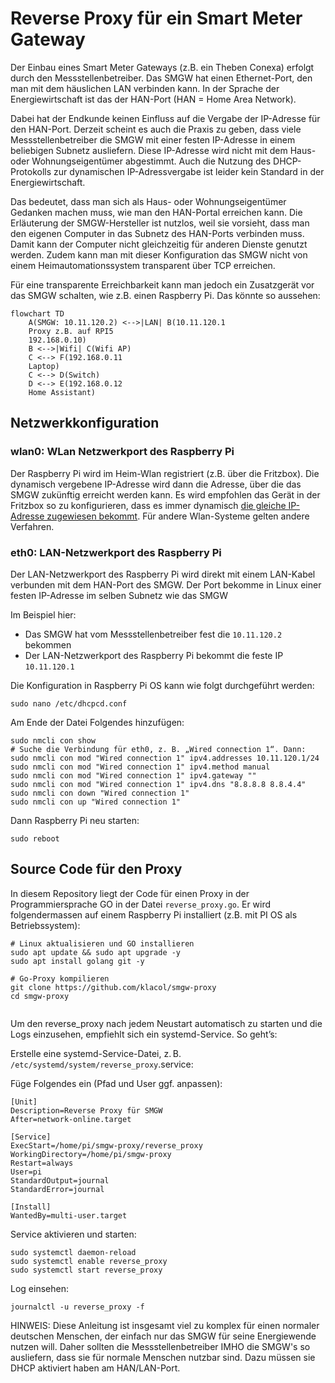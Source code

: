 # Reverse Proxy für ein Smart Meter Gateway

Der Einbau eines Smart Meter Gateways (z.B. ein Theben Conexa) erfolgt durch den Messstellenbetreiber. Das SMGW hat einen Ethernet-Port, den man mit dem häuslichen LAN verbinden kann. In der Sprache der Energiewirtschaft ist das der HAN-Port (HAN = Home Area Network).

Dabei hat der Endkunde keinen Einfluss auf die Vergabe der IP-Adresse für den HAN-Port. Derzeit scheint es auch die Praxis zu geben, dass viele Messstellenbetreiber die SMGW mit einer festen IP-Adresse in einem beliebigen Subnetz ausliefern. Diese IP-Adresse wird nicht mit dem Haus- oder Wohnungseigentümer abgestimmt. Auch die Nutzung des DHCP-Protokolls zur dynamischen IP-Adressvergabe ist leider kein Standard in der Energiewirtschaft.

Das bedeutet, dass man sich als Haus- oder Wohnungseigentümer Gedanken machen muss, wie man den HAN-Portal erreichen kann. Die Erläuterung der SMGW-Hersteller ist nutzlos, weil sie vorsieht, dass man den eigenen Computer in das Subnetz des HAN-Ports verbinden muss. Damit kann der Computer nicht gleichzeitig für anderen Dienste genutzt werden. Zudem kann man mit dieser Konfiguration das SMGW nicht von einem Heimautomationssystem transparent über TCP erreichen.

Für eine transparente Erreichbarkeit kann man jedoch  ein Zusatzgerät vor das SMGW schalten, wie z.B. einen Raspberry Pi. Das könnte so aussehen:

```mermaid
flowchart TD
    A(SMGW: 10.11.120.2) <-->|LAN| B(10.11.120.1 
    Proxy z.B. auf RPI5
    192.168.0.10)
    B <-->|Wifi| C(Wifi AP)
    C <--> F(192.168.0.11 
    Laptop)
    C <--> D(Switch)
    D <--> E(192.168.0.12
    Home Assistant)
```

## Netzwerkkonfiguration

### wlan0: WLan Netzwerkport des Raspberry Pi

Der Raspberry Pi wird im Heim-Wlan registriert (z.B. über die Fritzbox). Die dynamisch vergebene IP-Adresse wird dann die Adresse, über die das SMGW zukünftig erreicht werden kann. Es wird empfohlen das Gerät in der Fritzbox so zu konfigurieren, dass es immer dynamisch [die gleiche IP-Adresse zugewiesen bekommt](https://fritz.com/service/wissensdatenbank/dok/FRITZ-Box-7590/201_Netzwerkgerat-immer-die-gleiche-IP-Adresse-von-FRITZ-Box-zuweisen-lassen/). Für andere Wlan-Systeme gelten andere Verfahren.


### eth0: LAN-Netzwerkport des Raspberry Pi 

Der LAN-Netzwerkport des Raspberry Pi wird direkt mit einem LAN-Kabel verbunden mit dem HAN-Port des SMGW. Der Port bekomme in Linux einer festen IP-Adresse im selben Subnetz wie das SMGW 

Im Beispiel hier: 
- Das SMGW hat vom Messstellenbetreiber fest die ``10.11.120.2`` bekommen
- Der LAN-Netzwerkport des Raspberry Pi bekommt die feste IP ``10.11.120.1``

Die Konfiguration in Raspberry Pi OS kann wie folgt durchgeführt werden:

```shell
sudo nano /etc/dhcpcd.conf
```

Am Ende der Datei Folgendes hinzufügen:

```shell
sudo nmcli con show
# Suche die Verbindung für eth0, z. B. „Wired connection 1“. Dann:
sudo nmcli con mod "Wired connection 1" ipv4.addresses 10.11.120.1/24
sudo nmcli con mod "Wired connection 1" ipv4.method manual
sudo nmcli con mod "Wired connection 1" ipv4.gateway ""
sudo nmcli con mod "Wired connection 1" ipv4.dns "8.8.8.8 8.8.4.4"
sudo nmcli con down "Wired connection 1" 
sudo nmcli con up "Wired connection 1"
```

Dann Raspberry Pi neu starten:

```shell
sudo reboot
```

## Source Code für den Proxy

In diesem Repository liegt der Code für einen Proxy in der Programmiersprache GO in der Datei ``reverse_proxy.go``. Er wird folgendermassen auf einem Raspberry Pi installiert (z.B. mit PI OS als Betriebssystem):

```shell
# Linux aktualisieren und GO installieren
sudo apt update && sudo apt upgrade -y
sudo apt install golang git -y

# Go-Proxy kompilieren
git clone https://github.com/klacol/smgw-proxy
cd smgw-proxy


```

Um den reverse_proxy nach jedem Neustart automatisch zu starten und die Logs einzusehen, empfiehlt sich ein systemd-Service. So geht’s:

Erstelle eine systemd-Service-Datei, z. B. ``/etc/systemd/system/reverse_proxy``.service:

Füge Folgendes ein (Pfad und User ggf. anpassen):

```shell 
[Unit]
Description=Reverse Proxy für SMGW
After=network-online.target

[Service]
ExecStart=/home/pi/smgw-proxy/reverse_proxy
WorkingDirectory=/home/pi/smgw-proxy
Restart=always
User=pi
StandardOutput=journal
StandardError=journal

[Install]
WantedBy=multi-user.target
```

Service aktivieren und starten:

```shell 
sudo systemctl daemon-reload
sudo systemctl enable reverse_proxy
sudo systemctl start reverse_proxy
```

Log einsehen:

```shell 
journalctl -u reverse_proxy -f
```


HINWEIS: Diese Anleitung ist insgesamt viel zu komplex für einen normaler deutschen Menschen, der einfach nur das SMGW für seine Energiewende nutzen will. Daher sollten die Messstellenbetreiber IMHO die SMGW's so ausliefern, dass sie für normale Menschen nutzbar sind. Dazu müssen sie DHCP aktiviert haben am HAN/LAN-Port.